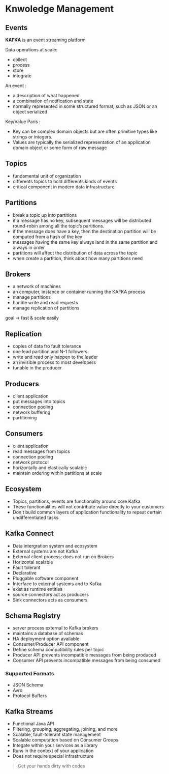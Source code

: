# Knwoledge Management


## Events 

**KAFKA** is an event streaming platform

Data operations at scale: 
- collect
- process
- store
- integrate

An event : 
- a description of what happened
- a combination of notification and state
- normally represented in some structured format, such as JSON or an object serialized 

Key/Value Paris : 
- Key can be complex domain objects but are often primitive types like strings or integers.
- Values are typically the serialized representation of an application domain object or some form of raw message

## Topics 

- fundamental unit of organization
- differents topics to hold differents kinds of events 
- critical component in modern data infrastructure

## Partitions

- break a topic up into partitions
- if a message has no key, subsequent messages will be distributed round-robin among all the topic’s partitions.
- if the message does have a key, then the destination partition will be computed from a hash of the key
- messages having the same key always land in the same partition and always in order
- partitions will affect the distribution of data across the topic
- when create a partition, think about how many partitions need

## Brokers

- a network of machines
- an computer, instance or container running the KAFKA process
- manage partitions
- handle write and read requests 
- manage replication of partitions

goal ->  fast & scale easily 

## Replication

- copies of data fro fault tolerance
- one lead partition and N-1 followers
- write and read only happen to the leader
- an invisible process to most developers
- tunable in the producer 

## Producers

- client application
- put messages into topics
- connection pooling
- network buffering
- partitioning

## Consumers

- client application
- read messages from topics
- connection pooling
- network protocol
- horizontally and elastically scalable
- maintain ordering within partitions at scale

## Ecosystem

- Topics, partitions, events are functionality around core Kafka
- These functionalities will not contribute value directly to your customers
- Don't build common layers of application functionality to repeat certain undifferentiated tasks

## Kafka Connect

- Data intergration system and ecosystem
- External systems are not Kafka
- External client process; does not run on Brokers
- Horizontal scalable
- Fault tolerant 
- Declarative
- Pluggable software component
- Interface to external systems and to Kafka
- exist as runtime entities
- source connectors act as producers
- Sink connectors acts as consumers


## Schema Registry

- server process external to Kafka brokers
- maintains a database of schemas
- HA deployment option available
- Consumer/Producer API component
- Define schema compatibility rules per topic
- Producer API prevents incompatible messages from being produced
- Consumer API prevents incompatible messages from being consumed

### Supported Formats

- JSON Schema
- Avro
- Protocol Buffers 

## Kafka Streams

- Functional Java API
- Filtering, grouping, aggregating, joining, and more
- Scalable, fault-tolerant state management
- Scalable computation based on Consumer Groups
- Integate within your services as a library
- Runs in the context of your application
- Does not require special infrastructure 

> Get your hands dirty with codes








